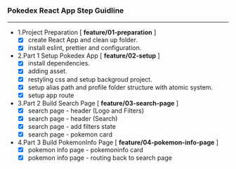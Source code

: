 ### Pokedex React App Step Guidline

---

- 1.Project Preparation [ **feature/01-preparation** ]
  - [x] create React App and clean up folder.
  - [x] install eslint, prettier and configuration.
- 2.Part 1 Setup Pokedex App [ **feature/02-setup** ]
  - [x] install dependencies.
  - [x] adding asset.
  - [x] restyling css and setup backgroud project.
  - [x] setup alias path and profile folder structure with atomic system.
  - [x] setup app route
- 3.Part 2 Build Search Page [ **feature/03-search-page** ]
  - [x] search page - header (Logo and Filters)
  - [x] search page - header (Search)
  - [x] search page - add filters state
  - [x] search page - pokemon card 
- 4.Part 3 Build PokemonInfo Page [ **feature/04-pokemon-info-page** ]
  - [x] pokemon info page - pokemoninfo card
  - [x] pokemon info page - routing back to search page